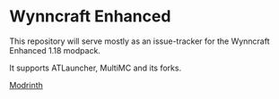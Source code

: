 # Wynncraft Enhanced

This repository will serve mostly as an issue-tracker for the Wynncraft Enhanced 1.18 modpack.

It supports ATLauncher, MultiMC and its forks.


[Modrinth](https://modrinth.com/modpack/wynncraft-enhanced)
